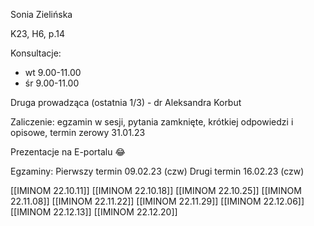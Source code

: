 Sonia Zielińska 

K23, H6, p.14

Konsultacje:

* wt 9.00-11.00
* śr 9.00-11.00

Druga prowadząca (ostatnia 1/3) - dr Aleksandra Korbut

Zaliczenie: egzamin w sesji, pytania zamknięte, krótkiej odpowiedzi i opisowe, termin zerowy 31.01.23

Prezentacje na E-portalu :joy:

Egzaminy:
Pierwszy termin 09.02.23 (czw)
Drugi termin 16.02.23 (czw)

[[IMINOM 22.10.11]]
[[IMINOM 22.10.18]]
[[IMINOM 22.10.25]]
[[IMINOM 22.11.08]]
[[IMINOM 22.11.22]]
[[IMINOM 22.11.29]]
[[IMINOM 22.12.06]]
[[IMINOM 22.12.13]]
[[IMINOM 22.12.20]]




 